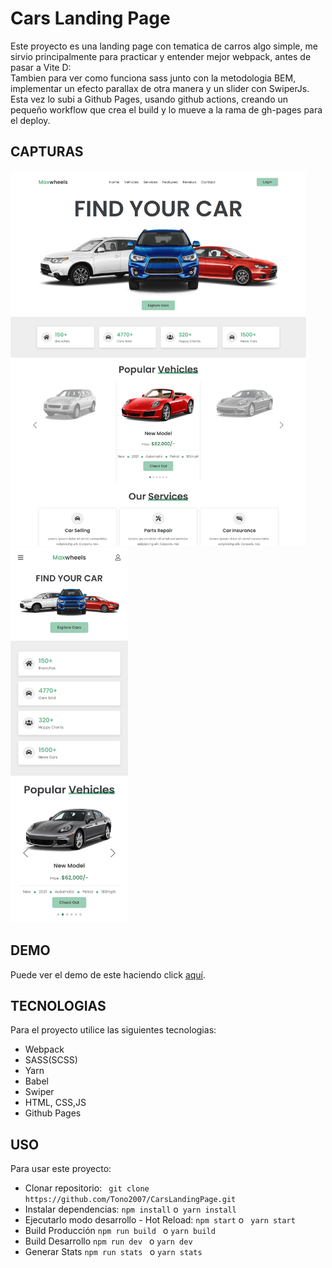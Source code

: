 # Cars Landing Page

Este proyecto es una landing page con tematica de carros algo simple, me sirvio principalmente para practicar y entender mejor webpack, antes de pasar a Vite D:  
Tambien para ver como funciona sass junto con la metodologia BEM, implementar un efecto parallax de otra manera y un slider con SwiperJs. Esta vez lo subi a Github Pages, usando github actions, creando un pequeño workflow que crea el build y lo mueve a la rama de gh-pages para el deploy.

## **CAPTURAS**
<div>
    <img src="src/assets/images/screenMobile.png" height="600px"/>
    <img src="src/assets/images/screenDesktop.png" height="600px"/>
</div>

<!--![img](src/assets/images/screenMobile.png)
![img](src/assets/images/screenDesktop.png)-->
 
 
## **DEMO**

Puede ver el demo de este haciendo click [aquí](https://tono2007.github.io/CarsLandingPage/).

## **TECNOLOGIAS**

Para el proyecto utilice las siguientes tecnologias:

- Webpack
- SASS(SCSS)
- Yarn
- Babel
- Swiper
- HTML, CSS,JS
- Github Pages

## **USO**

Para usar este proyecto:

- Clonar repositorio: ` git clone https://github.com/Tono2007/CarsLandingPage.git`
- Instalar dependencias: `npm install` o` yarn install`
- Ejecutarlo modo desarrollo - Hot Reload: `npm start` o ` yarn start`
- Build Producción `npm run build ` o `yarn build`
- Build Desarrollo `npm run dev ` o `yarn dev`
- Generar Stats `npm run stats ` o `yarn stats`

